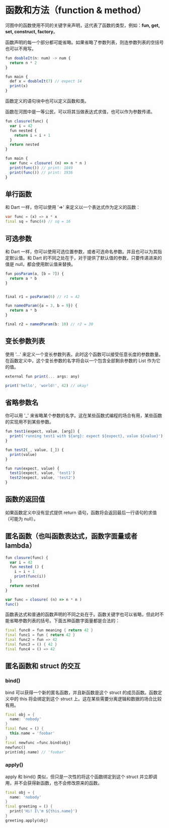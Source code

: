 # 函数和方法（function & method）

河图中的函数使用不同的关键字来声明，这代表了函数的类型，例如：**fun, get, set, construct, factory**。

函数声明的每一个部分都可能省略。如果省略了参数列表，则连参数列表的空括号也可以不用写。

```typescript
fun doubleIt(n: num) -> num {
  return n * 2
}

fun main {
  def x = doubleIt(7) // expect 14
  print(x)
}
```

函数定义的语句块中也可以定义函数和类。

函数在河图中是一等公民，可以将其当做表达式求值，也可以作为参数传递。

```typescript
fun closure(func) {
  var i = 42
  fun nested {
    return i = i + 1
  }
  return nested
}

fun main {
  var func = closure( (n) => n * n )
  print(func()) // print: 1849
  print(func()) // print: 1936
}
```

## 单行函数

和 Dart 一样，你可以使用 '=>' 来定义以一个表达式作为定义的函数：

```dart
var func = (x) => x * x
final sq = func(4) // sq = 16
```

## 可选参数

和 Dart 一样，你可以使用可选位置参数，或者可选命名参数。并且也可以为其指定默认值。和 Dart 的不同之处在于，对于提供了默认值的参数，只要传递进来的值是 null，都会使用默认值来替换。

```javascript
fun posParam(a, [b = 7]) {
  return a * b
}


final r1 = posParam(6) // r1 = 42

fun namedParam({a = 3, b = 9}) {
  return a * b
}

final r2 = namedParam(b: 10) // r2 = 30
```

## 变长参数列表

使用 '...' 来定义一个变长参数列表。此时这个函数可以接受任意长度的参数数量。在函数定义中，这个变长参数的名字将会以一个包含全部剩余参数的 List 作为它的值。

```javascript
external fun print(... args: any)

print('hello', 'world!', 42) // okay!
```

## 省略参数名

你可以用 '\_' 来省略某个参数的名字。这在某些函数式编程的场合有用，某些函数的实现用不到某些参数。

```javascript
fun test1(expect, value, [arg]) {
  print('running test1 with ${arg}: expect ${expect}, value ${value}')
}

fun test2(_, value, [_]) {
  print(value)
}

fun run(expect, value) {
  test1(expect, value, 'test1')
  test2(expect, value, 'test2')
}
```

## 函数的返回值

如果函数定义中没有显式提供 return 语句，函数将会返回最后一行语句的求值（可能为 null）。

## 匿名函数（也叫函数表达式，函数字面量或者 lambda）

```javascript
fun closure(func) {
  var i = 42
  fun nested () {
    i = i + 1
    print(func(i))
  }
  return nested
}

var func = closure( (n) => n * n )
func()
```

函数表达式和普通的函数声明的不同之处在于。函数关键字也可以省略，但此时不能省略参数列表的括号。下面五种函数字面量都是合法的：

```dart
final func0 = fun meaning { return 42 }
final func1 = fun { return 42 }
final func2 = fun => 42
final func3 = () { 42 }
final func4 = () => 42
```

## 匿名函数和 struct 的交互

### bind()

bind 可以获得一个新的匿名函数，并且新函数是这个 struct 的成员函数。函数定义中的 this 将会绑定到这个 struct 上。这在某些需要分离逻辑和数据的场合比较有用。

```dart
final obj = {
  name: 'nobody'
}
final func = () {
  this.name = 'foobar'
}
final newfunc =func.bind(obj)
newfunc()
print(obj.name) // 'foobar'
```

### apply()

apply 和 bind() 类似，但只是一次性的将这个函数绑定到这个 struct 并立即调用，并不会获得新函数，也不会修改原来的函数。

```dart
final obj = {
  name: 'nobody'
}
final greeting = () {
  print('Hi! I\'m ${this.name}')
}
greeting.apply(obj)
```
